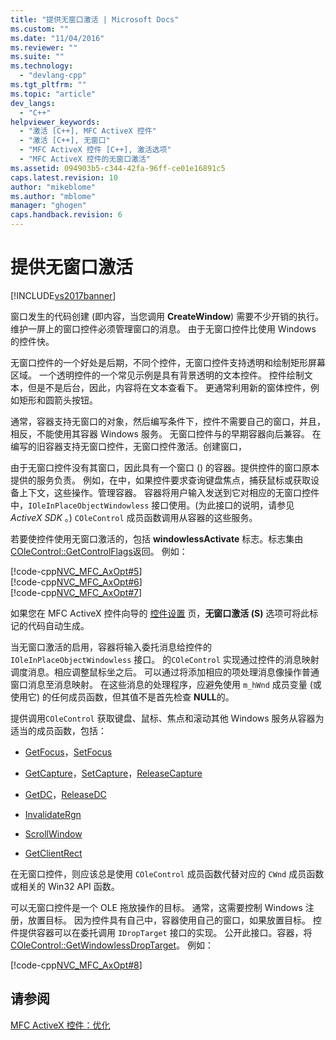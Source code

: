 ```yaml
---
title: "提供无窗口激活 | Microsoft Docs"
ms.custom: ""
ms.date: "11/04/2016"
ms.reviewer: ""
ms.suite: ""
ms.technology: 
  - "devlang-cpp"
ms.tgt_pltfrm: ""
ms.topic: "article"
dev_langs: 
  - "C++"
helpviewer_keywords: 
  - "激活 [C++], MFC ActiveX 控件"
  - "激活 [C++], 无窗口"
  - "MFC ActiveX 控件 [C++], 激活选项"
  - "MFC ActiveX 控件的无窗口激活"
ms.assetid: 094903b5-c344-42fa-96ff-ce01e16891c5
caps.latest.revision: 10
author: "mikeblome"
ms.author: "mblome"
manager: "ghogen"
caps.handback.revision: 6
---
```

# 提供无窗口激活
[!INCLUDE[vs2017banner](../assembler/inline/includes/vs2017banner.md)]

窗口发生的代码创建 \(即内容，当您调用 **CreateWindow**\) 需要不少开销的执行。  维护一屏上的窗口控件必须管理窗口的消息。  由于无窗口控件比使用 Windows 的控件快。  
  
 无窗口控件的一个好处是后期，不同个控件，无窗口控件支持透明和绘制矩形屏幕区域。  一个透明控件的一个常见示例是具有背景透明的文本控件。  控件绘制文本，但是不是后台，因此，内容将在文本查看下。  更通常利用新的窗体控件，例如矩形和圆箭头按钮。  
  
 通常，容器支持无窗口的对象，然后编写条件下，控件不需要自己的窗口，并且，相反，不能使用其容器 Windows 服务。  无窗口控件与的早期容器向后兼容。  在编写的旧容器支持无窗口控件，无窗口控件激活。创建窗口，  
  
 由于无窗口控件没有其窗口，因此具有一个窗口 \(\) 的容器。提供控件的窗口原本提供的服务负责。  例如，在中，如果控件要求查询键盘焦点，捕获鼠标或获取设备上下文，这些操作。管理容器。  容器将用户输入发送到它对相应的无窗口控件中，`IOleInPlaceObjectWindowless` 接口使用。\(为此接口的说明，请参见 *ActiveX SDK* 。\) `COleControl` 成员函数调用从容器的这些服务。  
  
 若要使控件使用无窗口激活的，包括 **windowlessActivate** 标志。标志集由 [COleControl::GetControlFlags](../Topic/COleControl::GetControlFlags.md)返回。  例如：  
  
 [!code-cpp[NVC_MFC_AxOpt#5](../mfc/codesnippet/CPP/providing-windowless-activation_1.cpp)]  
[!code-cpp[NVC_MFC_AxOpt#6](../mfc/codesnippet/CPP/providing-windowless-activation_2.cpp)]  
[!code-cpp[NVC_MFC_AxOpt#7](../mfc/codesnippet/CPP/providing-windowless-activation_3.cpp)]  
  
 如果您在 MFC ActiveX 控件向导的 [控件设置](../mfc/reference/control-settings-mfc-activex-control-wizard.md) 页，**无窗口激活 \(S\)** 选项可将此标记的代码自动生成。  
  
 当无窗口激活的启用，容器将输入委托消息给控件的 `IOleInPlaceObjectWindowless` 接口。   的`COleControl` 实现通过控件的消息映射调度消息。相应调整鼠标坐之后。  可以通过将添加相应的项处理消息像操作普通窗口消息至消息映射。  在这些消息的处理程序，应避免使用 `m_hWnd` 成员变量 \(或使用它\) 的任何成员函数，但其值不是首先检查 **NULL**的。  
  
 提供调用`COleControl` 获取键盘、鼠标、焦点和滚动其他 Windows 服务从容器为适当的成员函数，包括：  
  
-   [GetFocus](../Topic/COleControl::GetFocus.md)，[SetFocus](../Topic/COleControl::SetFocus.md)  
  
-   [GetCapture](../Topic/COleControl::GetCapture.md)，[SetCapture](../Topic/COleControl::SetCapture.md)，[ReleaseCapture](../Topic/COleControl::ReleaseCapture.md)  
  
-   [GetDC](../Topic/COleControl::GetDC.md)，[ReleaseDC](../Topic/COleControl::ReleaseDC.md)  
  
-   [InvalidateRgn](../Topic/COleControl::InvalidateRgn.md)  
  
-   [ScrollWindow](../Topic/COleControl::ScrollWindow.md)  
  
-   [GetClientRect](../Topic/COleControl::GetClientRect.md)  
  
 在无窗口控件，则应该总是使用 `COleControl` 成员函数代替对应的 `CWnd` 成员函数或相关的 Win32 API 函数。  
  
 可以无窗口控件是一个 OLE 拖放操作的目标。  通常，这需要控制 Windows 注册，放置目标。  因为控件具有自己中，容器使用自己的窗口，如果放置目标。  控件提供容器可以在委托调用 `IDropTarget` 接口的实现。  公开此接口。容器，将 [COleControl::GetWindowlessDropTarget](../Topic/COleControl::GetWindowlessDropTarget.md)。  例如：  
  
 [!code-cpp[NVC_MFC_AxOpt#8](../mfc/codesnippet/CPP/providing-windowless-activation_4.cpp)]  
  
## 请参阅  
 [MFC ActiveX 控件：优化](../mfc/mfc-activex-controls-optimization.md)